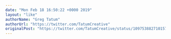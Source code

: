```yaml
---
date: "Mon Feb 18 16:50:22 +0000 2019"
layout: "like"
authorName: "Greg Tatum"
authorUrl: "https://twitter.com/TatumCreative"
originalPost: "https://twitter.com/TatumCreative/status/1097538827101577216"
---
```


